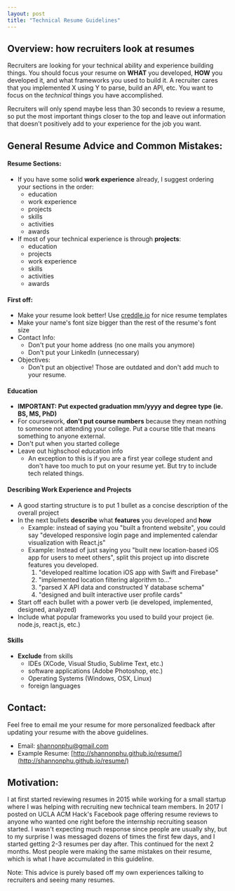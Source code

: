 ```yaml
---
layout: post
title: "Technical Resume Guidelines"
---
```


## Overview: how recruiters look at resumes 
Recruiters are looking for your technical ability and experience building things. You should focus your resume on **WHAT** you developed, **HOW** you developed it, and what frameworks you used to build it. A recruiter cares that you implemented X using Y to parse, build an API, etc. You want to focus on the *technical* things you have accomplished. 

Recruiters  will only spend maybe less than 30 seconds to review a resume, so put the most important things closer to the top and leave out information that doesn't positively add to your experience for the job you want.

## General Resume Advice and Common Mistakes:
#### Resume Sections:
* If you have some solid **work experience** already, I suggest ordering your sections in the order: 
    * education
    * work experience
    * projects
    * skills
    * activities
    * awards
* If most of your technical experience is through **projects**:
    * education
    * projects
    * work experience
    * skills
    * activities
    * awards

#### First off: 
* Make your resume look better! Use [creddle.io](http://creddle.io) for nice resume templates
* Make your name's font size bigger than the rest of the resume's font size
* Contact Info:
	* Don't put your home address (no one mails you anymore)
	* Don't put your LinkedIn (unnecessary)
* Objectives:
	* Don't put an objective! Those are outdated and don't add much to your resume.

#### Education
* **IMPORTANT: Put expected graduation mm/yyyy and degree type (ie. BS, MS, PhD)**
* For coursework, **don't put course numbers** because they mean nothing to someone not attending your college. Put a course title that means something to anyone external.
* Don't put when you started college
* Leave out highschool education info
    * An exception to this is if you are a first year college student and don't have too much to put on your resume yet. But try to include tech related things.

#### Describing Work Experience and Projects
* A good starting structure is to put 1 bullet as a concise description of the overall project
* In the next bullets **describe** what **features** you developed and **how**
    * Example: instead of saying you "built a frontend website", you could say "developed responsive login page and implemented calendar visualization with React.js"
    * Example: Instead of just saying you "built new location-based iOS app for users to meet others", split this project up into discrete features you developed. 
        1. "developed realtime location iOS app with Swift and Firebase"
        2. "implemented location filtering algorithm to..."
        3. "parsed X API data and constructed Y database schema"
        4. "designed and built interactive user profile cards"
* Start off each bullet with a power verb (ie developed, implemented, designed, analyzed) 
* Include what popular frameworks you used to build your project (ie. node.js, react.js, etc.)

#### Skills
* **Exclude** from skills
    * IDEs (XCode, Visual Studio, Sublime Text, etc.)
    * software applications (Adobe Photoshop, etc.)
    * Operating Systems (Windows, OSX, Linux)
    * foreign languages

## Contact:
Feel free to email me your resume for more personalized feedback after updating your resume with the above guidelines.
* Email: [shannonphu@gmail.com](mailto:shannonphu@gmail.com)
* Example Resume: [http://shannonphu.github.io/resume/](http://shannonphu.github.io/resume/)

## Motivation:
I at first started reviewing resumes in 2015 while working for a small startup where I was helping with recruiting new technical team members. In 2017 I posted on UCLA ACM Hack's Facebook page offering resume reviews to anyone who wanted one right before the internship recruiting season started. I wasn't expecting much response since people are usually shy, but to my surprise I was messaged dozens of times the first few days, and I started getting 2-3 resumes per day after. This continued for the next 2 months. Most people were making the same mistakes on their resume, which is what I have accumulated in this guideline.

Note: This advice is purely based off my own experiences talking to recruiters and seeing many resumes.